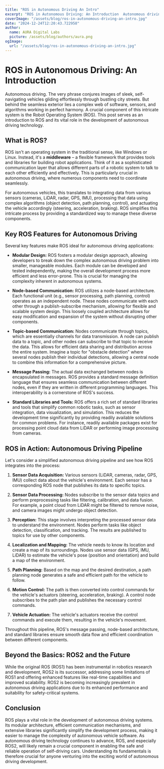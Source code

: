 ```yaml
---
title: "ROS in Autonomous Driving An Intro"
excerpt: "ROS in Autonomous Driving: An Introduction  Autonomous driving. The very phrase conjures images of sleek, self-navigating vehicles gliding effortles"
coverImage: "/assets/blog/ros-in-autonomous-driving-an-intro.jpg"
date: "2024-12-24T12:20:43.722958"
author:
  name: AURA Digital Labs
  picture: /assets/blog/authors/aura.png
ogImage:
  url: "/assets/blog/ros-in-autonomous-driving-an-intro.jpg"
---
```


# ROS in Autonomous Driving: An Introduction

Autonomous driving. The very phrase conjures images of sleek, self-navigating vehicles gliding effortlessly through bustling city streets.  But behind the seamless exterior lies a complex web of software, sensors, and algorithms working in perfect harmony.  A crucial component of this intricate system is the Robot Operating System (ROS). This post serves as an introduction to ROS and its vital role in the development of autonomous driving technology.

## What is ROS?

ROS isn't an operating system in the traditional sense, like Windows or Linux. Instead, it's a **middleware** – a flexible framework that provides tools and libraries for building robot applications. Think of it as a sophisticated communication layer that allows different parts of a robotic system to talk to each other efficiently and effectively.  This is particularly crucial in autonomous driving, where numerous components need to coordinate seamlessly.

For autonomous vehicles, this translates to integrating data from various sensors (cameras, LiDAR, radar, GPS, IMU), processing that data using complex algorithms (object detection, path planning, control), and actuating the vehicle accordingly (steering, acceleration, braking).  ROS simplifies this intricate process by providing a standardized way to manage these diverse components.

## Key ROS Features for Autonomous Driving

Several key features make ROS ideal for autonomous driving applications:

* **Modular Design:** ROS fosters a modular design approach, allowing developers to break down the complex autonomous driving problem into smaller, manageable modules. Each module can be developed and tested independently, making the overall development process more efficient and less error-prone. This is crucial for managing the complexity inherent in autonomous systems.

* **Node-based Communication:** ROS utilizes a node-based architecture.  Each functional unit (e.g., sensor processing, path planning, control) operates as an independent node. These nodes communicate with each other through a publish-subscribe mechanism, allowing for flexible and scalable system design. This loosely coupled architecture allows for easy modification and expansion of the system without disrupting other components.

* **Topic-based Communication:** Nodes communicate through topics, which are essentially channels for data transmission.  A node can publish data to a topic, and other nodes can subscribe to that topic to receive the data. This allows for efficient data sharing and distribution across the entire system.  Imagine a topic for "obstacle detection" where several nodes publish their individual detections, allowing a central node to combine this information for a comprehensive picture.

* **Message Passing:**  The actual data exchanged between nodes is encapsulated in messages.  ROS provides a standard message definition language that ensures seamless communication between different nodes, even if they are written in different programming languages. This interoperability is a cornerstone of ROS's success.

* **Standard Libraries and Tools:** ROS offers a rich set of standard libraries and tools that simplify common robotic tasks, such as sensor integration, data visualization, and simulation. This reduces the development time significantly by providing readily available solutions for common problems.  For instance, readily available packages exist for processing point cloud data from LiDAR or performing image processing from cameras.


## ROS in Action: Autonomous Driving Pipeline

Let's consider a simplified autonomous driving pipeline and see how ROS integrates into the process:

1. **Sensor Data Acquisition:** Various sensors (LiDAR, cameras, radar, GPS, IMU) collect data about the vehicle's environment.  Each sensor has a corresponding ROS node that publishes its data to specific topics.

2. **Sensor Data Processing:**  Nodes subscribe to the sensor data topics and perform preprocessing tasks like filtering, calibration, and data fusion. For example, a point cloud from LiDAR might be filtered to remove noise, and camera images might undergo object detection.

3. **Perception:** This stage involves interpreting the processed sensor data to understand the environment.  Nodes perform tasks like object detection, classification, and tracking.  The results are published to topics for use by other components.

4. **Localization and Mapping:**  The vehicle needs to know its location and create a map of its surroundings.  Nodes use sensor data (GPS, IMU, LiDAR) to estimate the vehicle's pose (position and orientation) and build a map of the environment.

5. **Path Planning:** Based on the map and the desired destination, a path planning node generates a safe and efficient path for the vehicle to follow.

6. **Motion Control:** The path is then converted into control commands for the vehicle's actuators (steering, acceleration, braking).  A control node subscribes to the path plan and publishes the necessary control commands.

7. **Vehicle Actuation:**  The vehicle's actuators receive the control commands and execute them, resulting in the vehicle's movement.

Throughout this pipeline, ROS's message passing, node-based architecture, and standard libraries ensure smooth data flow and efficient coordination between different components.


## Beyond the Basics: ROS2 and the Future

While the original ROS (ROS1) has been instrumental in robotics research and development, ROS2 is its successor, addressing some limitations of ROS1 and offering enhanced features like real-time capabilities and improved scalability. ROS2 is becoming increasingly prevalent in autonomous driving applications due to its enhanced performance and suitability for safety-critical systems.


## Conclusion

ROS plays a vital role in the development of autonomous driving systems.  Its modular architecture, efficient communication mechanisms, and extensive libraries significantly simplify the development process, making it easier to manage the complexity of autonomous vehicle software.  As autonomous driving technology continues to advance, ROS, and especially ROS2, will likely remain a crucial component in enabling the safe and reliable operation of self-driving cars.  Understanding its fundamentals is therefore crucial for anyone venturing into the exciting world of autonomous driving development.
